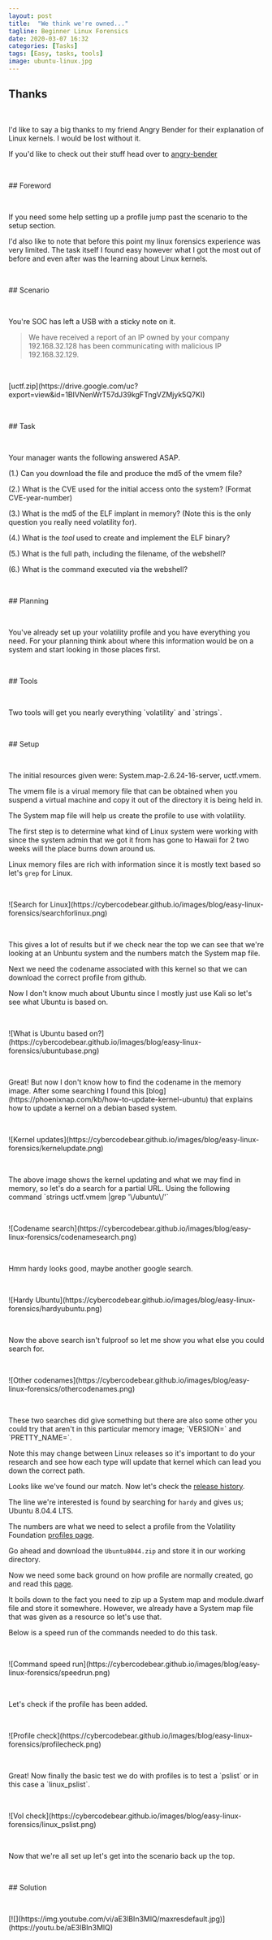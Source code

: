 ```yaml
---
layout: post
title:  "We think we're owned..."
tagline: Beginner Linux Forensics
date: 2020-03-07 16:32
categories: [Tasks]
tags: [Easy, tasks, tools]
image: ubuntu-linux.jpg
---
```


## Thanks
<p>&nbsp;</p>
I'd like to say a big thanks to my friend Angry Bender for their explanation of Linux kernels. I would be lost without it. 

If you'd like to check out their stuff head over to [angry-bender](https://angry-bender.github.io)
<p>&nbsp;</p>
## Foreword
<p>&nbsp;</p>
If you need some help setting up a profile jump past the scenario to the setup section.

I'd also like to note that before this point my linux forensics experience was very limited. The task itself I found easy however what I got the most out of before and even after was the learning about Linux kernels.
<p>&nbsp;</p>
## Scenario
<p>&nbsp;</p>
You're SOC has left a USB with a sticky note on it.

> We have received a report of an IP owned by your company 192.168.32.128 has been communicating with malicious IP 192.168.32.129.
<p>&nbsp;</p>
[uctf.zip](https://drive.google.com/uc?export=view&id=1BIVNenWrT57dJ39kgFTngVZMjyk5Q7KI)
<p>&nbsp;</p>
## Task
<p>&nbsp;</p>
Your manager wants the following answered ASAP.

(1.) Can you download the file and produce the md5 of the vmem file?

(2.) What is the CVE used for the initial access onto the system? (Format CVE-year-number)

(3.) What is the md5 of the ELF implant in memory? (Note this is the only question you really need volatility for).

(4.) What is the _tool_ used to create and implement the ELF binary? 

(5.) What is the full path, including the filename, of the webshell?

(6.) What is the command executed via the webshell?
<p>&nbsp;</p>
## Planning
<p>&nbsp;</p>
You've already set up your volatility profile and you have everything you need. For your planning think about where this information would be on a system and start looking in those places first.
<p>&nbsp;</p>
## Tools
<p>&nbsp;</p>
Two tools will get you nearly everything `volatility` and `strings`.
<p>&nbsp;</p>
## Setup
<p>&nbsp;</p>
The initial resources given were: System.map-2.6.24-16-server, uctf.vmem.

The vmem file is a virual memory file that can be obtained when you suspend a virtual machine and copy it out of the directory it is being held in. 

The System map file will help us create the profile to use with volatility. 

The first step is to determine what kind of Linux system were working with since the system admin that we got it from has gone to Hawaii for 2 two weeks will the place burns down around us. 

Linux memory files are rich with information since it is mostly text based so let's `grep` for Linux.
<p>&nbsp;</p>
![Search for Linux](https://cybercodebear.github.io/images/blog/easy-linux-forensics/searchforlinux.png)
<p>&nbsp;</p>
This gives a lot of results but if we check near the top we can see that we're looking at an Unbuntu system and the numbers match the System map file. 

Next we need the codename associated with this kernel so that we can download the correct profile from github.

Now I don't know much about Ubuntu since I mostly just use Kali so let's see what Ubuntu is based on.
<p>&nbsp;</p>
![What is Ubuntu based on?](https://cybercodebear.github.io/images/blog/easy-linux-forensics/ubuntubase.png)
<p>&nbsp;</p>
Great! But now I don't know how to find the codename in the memory image. After some searching I found this [blog](https://phoenixnap.com/kb/how-to-update-kernel-ubuntu) that explains how to update a kernel on a debian based system. 
<p>&nbsp;</p>
![Kernel updates](https://cybercodebear.github.io/images/blog/easy-linux-forensics/kernelupdate.png)
<p>&nbsp;</p>
The above image shows the kernel updating and what we may find in memory, so let's do a search for a partial URL. Using the following command `strings uctf.vmem |grep '\/ubuntu\/'`
<p>&nbsp;</p>
![Codename search](https://cybercodebear.github.io/images/blog/easy-linux-forensics/codenamesearch.png)
<p>&nbsp;</p>
Hmm hardy looks good, maybe another google search.
<p>&nbsp;</p>
![Hardy Ubuntu](https://cybercodebear.github.io/images/blog/easy-linux-forensics/hardyubuntu.png)
<p>&nbsp;</p>
Now the above search isn't fulproof so let me show you what else you could search for. 
<p>&nbsp;</p>
![Other codenames](https://cybercodebear.github.io/images/blog/easy-linux-forensics/othercodenames.png)
<p>&nbsp;</p>
These two searches did give something but there are also some other you could try that aren't in this particular memory image; `VERSION=` and `PRETTY_NAME=`.

Note this may change between Linux releases so it's important to do your research and see how each type will update that kernel which can lead you down the correct path. 

Looks like we've found our match. Now let's check the [release history](https://wiki.ubuntu.com/Releases).

The line we're interested is found by searching for `hardy` and gives us; Ubuntu 8.04.4 LTS.

The numbers are what we need to select a profile from the Volatility Foundation [profiles page](https://github.com/volatilityfoundation/profiles/tree/master/Linux/Ubuntu/x86).

Go ahead and download the `Ubuntu8044.zip` and store it in our working directory. 

Now we need some back ground on how profile are normally created, go and read this [page](https://github.com/volatilityfoundation/volatility/wiki/Linux).

It boils down to the fact you need to zip up a System map and module.dwarf file and store it somewhere. However, we already have a System map file that was given as a resource so let's use that.

Below is a speed run of the commands needed to do this task. 
<p>&nbsp;</p>
![Command speed run](https://cybercodebear.github.io/images/blog/easy-linux-forensics/speedrun.png)
<p>&nbsp;</p>
Let's check if the profile has been added.
<p>&nbsp;</p>
![Profile check](https://cybercodebear.github.io/images/blog/easy-linux-forensics/profilecheck.png)
<p>&nbsp;</p>
Great! Now finally the basic test we do with profiles is to test a `pslist` or in this case a `linux_pslist`.
<p>&nbsp;</p>
![Vol check](https://cybercodebear.github.io/images/blog/easy-linux-forensics/linux_pslist.png)
<p>&nbsp;</p>
Now that we're all set up let's get into the scenario back up the top.
<p>&nbsp;</p>
## Solution
<p>&nbsp;</p>
[![](https://img.youtube.com/vi/aE3lBIn3MlQ/maxresdefault.jpg)](https://youtu.be/aE3lBIn3MlQ)

